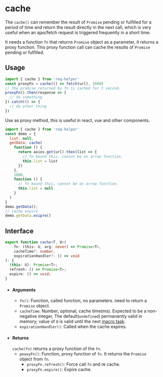 # cache
The `cache()` can remember the result of `Promise` pending or fulfilled for a period of time and return the result directly in the next call, which is very useful when an ajax/fetch request is triggered frequently in a short time.

It needs a function `fn` that returns `Promise` object as a parameter, it returns a proxy function. This proxy function call can cache the results of `Promise` pending or fulfilled.

## Usage
```js
import { cache } from 'req-helper'
const proxyFn = cache(() => fetch(url), 1000)
// The promise returned by fn is cached for 1 second.
proxyFn().then(response => {
  // do something
}).catch(() => {
  // do other thing
})
```
Use as proxy method, this is useful in react, vue and other components.
```js
import { cache } from 'req-helper'
const demo = {
  list: null,
  getData: cache(
    function () {
      return axios.get(url).then(list => {
        // fn bound this, cannot be an arrow function.
        this.list = list
      })
    }, 
    1000, 
    function () {
      // fn bound this, cannot be an arrow function.
      this.list = null
    }
  )
}
demo.getData();
// cache expire
demo.getData.exipre()
```

## Interface
```ts
export function cache<T, U>(
    fn: (this: U, arg: never) => Promise<T>, 
    cacheTime?: number, 
    expirationHandler?: () => void
): {
  (this: U): Promise<T>;
  refresh: () => Promise<T>;
  expire: () => void;
}
```

- #### Arguments
  - `fn()`: Function, called function, no parameters. need to return a `Promise` object.
  - `cacheTime`: Number, optional, cache time(ms). Expected to be a non-negative integer, The default(`undefined`) permanently valid in memory; value of `0` is valid until the next [macro task](https://html.spec.whatwg.org/multipage/webappapis.html#task-queue).
  - `expirationHandler()`: Called when the cache expires.
- #### Returns
  `cache(fn)` returns a proxy function of the `fn`.
  - `peoxyFn()`: Function, proxy function of `fn`. It returns the `Promise` object from `fn`.
    - `proxyFn.refresh()`: Force call `fn` and re cache.
    - `proxyFn.expire()`: Expire cache.
  
[comment]: <> (## Have a try)

[comment]: <> ([demo]&#40;./examples/cache.html&#41;)
